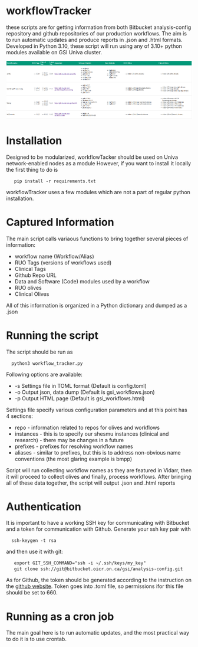 # workflowTracker

these scripts are for getting information from both Bitbucket analysis-config repository and
github repositories of our production workflows. The aim is to run automatic updates and produce
reports in .json and .html formats. Developed in Python 3.10, these script will run using any of
3.10+ python modules available on GSI Univa cluster.

![HTML output](docs/table_snapshot.png)

# Installation

Designed to be modularized, workflowTacker should be used on Univa network-enabled nodes as a module
However, if you want to install it locally the first thing to do is 

```
   pip install -r requirements.txt
```

workflowTracker uses a few modules which are not a part of regular python installation.

# Captured Information

The main script calls variaous functions to bring together several pieces of information:

* workflow name (Workflow/Alias)
* RUO Tags (versions of workflows used)
* Clinical Tags
* Github Repo URL
* Data and Software (Code) modules used by a workflow
* RUO olives
* Clinical Olives

All of this information is organized in a Python dictionary and dumped as a .json

# Running the script

The script should be run as 

```
  python3 workflow_tracker.py
```

Following options are available:

* -s Settings file in TOML format (Default is config.toml)
* -o Output json, data dump       (Default is gsi_workflows.json)
* -p Output HTML page             (Default is gsi_workflows.html)

Settings file specify various configuration parameters and at this point has 4 sections:

* repo        - information related to repos for olives and workflows
* instances   - this is to specify our shesmu instances (clinical and research) - there may be changes in a future
* prefixes    - prefixes for resolving workflow names
* aliases     - similar to prefixes, but this is to address non-obvious name conventions (the most glaring example is bmpp)

Script will run collecting workflow names as they are featured in Vidarr, then it will proceed to collect olives and finally,
process workflows. After bringing all of these data together, the script will output .json and .html reports

# Authentication

It is important to have a working SSH key for communicating with Bitbucket and a token for communication with Github.
Generate your ssh key pair with 

```
  ssh-keygen -t rsa
```

and then use it with git:

```
   export GIT_SSH_COMMAND="ssh -i ~/.ssh/keys/my_key"
   git clone ssh://git@bitbucket.oicr.on.ca/gsi/analysis-config.git   
```

As for Github, the token should be generated according to the instruction on the [github website](https://docs.github.com/en/authentication/keeping-your-account-and-data-secure/managing-your-personal-access-tokens). Token goes into .toml file, so permissions ifor this file should be set to 660.

# Running as a cron job

The main goal here is to run automatic updates, and the most practical way to do it is to use crontab.
